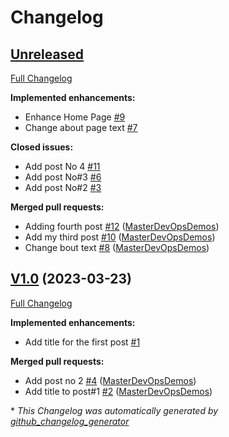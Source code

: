 # Changelog

## [Unreleased](https://github.com/MasterDevOpsDemos/masterdevopsdemos.github.io/tree/HEAD)

[Full Changelog](https://github.com/MasterDevOpsDemos/masterdevopsdemos.github.io/compare/V1.0...HEAD)

**Implemented enhancements:**

- Enhance Home Page [\#9](https://github.com/MasterDevOpsDemos/masterdevopsdemos.github.io/issues/9)
- Change about page text [\#7](https://github.com/MasterDevOpsDemos/masterdevopsdemos.github.io/issues/7)

**Closed issues:**

- Add post No 4 [\#11](https://github.com/MasterDevOpsDemos/masterdevopsdemos.github.io/issues/11)
- Add post No\#3 [\#6](https://github.com/MasterDevOpsDemos/masterdevopsdemos.github.io/issues/6)
- Add post No\#2 [\#3](https://github.com/MasterDevOpsDemos/masterdevopsdemos.github.io/issues/3)

**Merged pull requests:**

- Adding fourth post [\#12](https://github.com/MasterDevOpsDemos/masterdevopsdemos.github.io/pull/12) ([MasterDevOpsDemos](https://github.com/MasterDevOpsDemos))
- Add my third post [\#10](https://github.com/MasterDevOpsDemos/masterdevopsdemos.github.io/pull/10) ([MasterDevOpsDemos](https://github.com/MasterDevOpsDemos))
- Change bout text [\#8](https://github.com/MasterDevOpsDemos/masterdevopsdemos.github.io/pull/8) ([MasterDevOpsDemos](https://github.com/MasterDevOpsDemos))

## [V1.0](https://github.com/MasterDevOpsDemos/masterdevopsdemos.github.io/tree/V1.0) (2023-03-23)

[Full Changelog](https://github.com/MasterDevOpsDemos/masterdevopsdemos.github.io/compare/21edc48a2ab938d2eefe2ec7f6a02e0d70a5f332...V1.0)

**Implemented enhancements:**

- Add title for the first post [\#1](https://github.com/MasterDevOpsDemos/masterdevopsdemos.github.io/issues/1)

**Merged pull requests:**

- Add post no 2 [\#4](https://github.com/MasterDevOpsDemos/masterdevopsdemos.github.io/pull/4) ([MasterDevOpsDemos](https://github.com/MasterDevOpsDemos))
- Add title to post\#1 [\#2](https://github.com/MasterDevOpsDemos/masterdevopsdemos.github.io/pull/2) ([MasterDevOpsDemos](https://github.com/MasterDevOpsDemos))



\* *This Changelog was automatically generated by [github_changelog_generator](https://github.com/github-changelog-generator/github-changelog-generator)*
